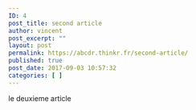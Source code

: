 ```yaml
---
ID: 4
post_title: second article
author: vincent
post_excerpt: ""
layout: post
permalink: https://abcdr.thinkr.fr/second-article/
published: true
post_date: 2017-09-03 10:57:32
categories: [ ]
---
```

le deuxieme article